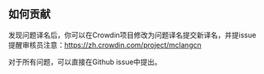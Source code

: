 ## 如何贡献

发现问题译名后，你可以在Crowdin项目修改为问题译名提交新译名，并提issue提醒审核员注意：https://zh.crowdin.com/project/mclangcn

对于所有问题，可以直接在Github issue中提出。

